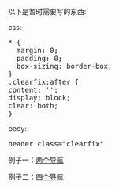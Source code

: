 以下是暂时需要写的东西:

css:

<pre>
* {
  margin: 0;
  padding: 0;
  box-sizing: border-box;
}
.clearfix:after {
content: '';
display: block;
clear: both;
}
</pre>

body:

<pre>header class="clearfix"</pre>
<pre>
例子一：<a href="http://js.jirengu.com/laqunacutu/7/edit"target="_blank">两个导航</a> </pre>
<pre>
例子二：<a href="http://js.jirengu.com/jomubacaha/2/edit"target="_blank">四个导航</a> </pre>
